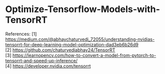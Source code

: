 # Optimize-Tensorflow-Models-with-TensorRT

References:
[1] https://medium.com/@abhaychaturvedi_72055/understanding-nvidias-tensorrt-for-deep-learning-model-optimization-dad3eb6b26d9 </br>
[2] https://github.com/chaturvediabhay24/TensorRT </br>
[3] https://learnopencv.com/how-to-convert-a-model-from-pytorch-to-tensorrt-and-speed-up-inference/ </br>
[4] https://developer.nvidia.com/tensorrt </br>
